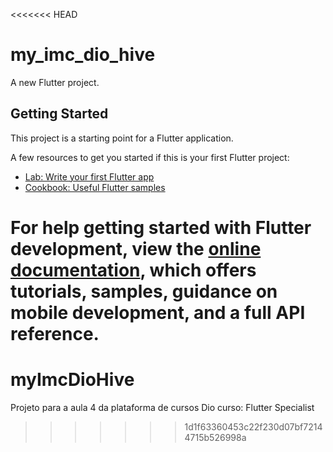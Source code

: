 <<<<<<< HEAD
# my_imc_dio_hive

A new Flutter project.

## Getting Started

This project is a starting point for a Flutter application.

A few resources to get you started if this is your first Flutter project:

- [Lab: Write your first Flutter app](https://docs.flutter.dev/get-started/codelab)
- [Cookbook: Useful Flutter samples](https://docs.flutter.dev/cookbook)

For help getting started with Flutter development, view the
[online documentation](https://docs.flutter.dev/), which offers tutorials,
samples, guidance on mobile development, and a full API reference.
=======
# myImcDioHive
Projeto para a aula 4 da plataforma de cursos Dio curso: Flutter Specialist 
>>>>>>> 1d1f63360453c22f230d07bf72144715b526998a
